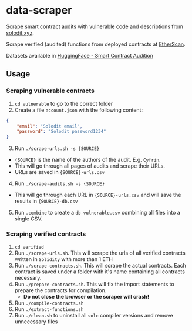 # data-scraper

Scrape smart contract audits with vulnerable code and descriptions from [solodit.xyz](https://solodit.xyz/).

Scrape verified (audited) functions from deployed contracts at [EtherScan](https://etherscan.io/).

Datasets available in [HuggingFace - Smart Contract Audition](https://huggingface.co/msc-smart-contract-audition)

## Usage

### Scraping vulnerable contracts

1. `cd vulnerable` to go to the correct folder
2. Create a file `account.json` with the following content:
```json
{
    "email": "Solodit email",
    "password": "Solodit password1234"
}
```

3. Run `./scrape-urls.sh -s {SOURCE}`
- `{SOURCE}` is the name of the authors of the audit. E.g. `Cyfrin`.
- This will go through all pages of audits and scrape their URLs.
- URLs are saved in `{SOURCE}-urls.csv`

4. Run `./scrape-audits.sh -s {SOURCE}`
- This will go through each URL in `{SOURCE}-urls.csv` and will save the results in `{SOURCE}-db.csv`

5. Run `.combine` to create a `db-vulnerable.csv` combining all files into a single CSV.

### Scraping verified contracts

1. `cd verified`
2. Run `./scrape-urls.sh`. This will scrape the urls of all verified contracts written in `Solidity` with more than 1 ETH
3. Run `./scrape-contracts.sh`. This will scrape the actual contracts. Each contract is saved under a folder with it's name containing all contracts necessary.
4. Run `./prepare-contracts.sh`. This will fix the import statements to prepare the contracts for compilation.
    - **Do not close the browser or the scraper will crash!**
5. Run `./compile-contracts.sh`
6. Run `./extract-functions.sh`
7. Run `./clean.sh` to uninstall all `solc` compiler versions and remove unnecessary files
